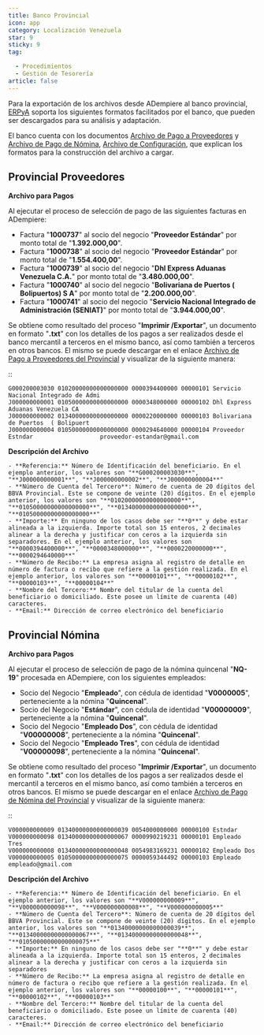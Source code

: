 ```yaml
---
title: Banco Provincial
icon: app
category: Localización Venezuela
star: 9
sticky: 9
tag:

  - Procedimientos
  - Gestión de Tesorería
article: false
---
```


Para la exportación de los archivos desde ADempiere al banco provincial, [ERPyA](http://erpya.com) soporta los siguientes formatos facilitados por el banco, que pueden ser descargados para su análisis y adaptación.

El banco cuenta con los documentos [Archivo de Pago a Proveedores](DR_Abonos.pdf) y [Archivo de Pago de Nómina](DR_Afiliacion_RRHH.pdf), [Archivo de Configuración](provincial_conf.docx), que explican los formatos para la construcción del archivo a cargar.

**Provincial Proveedores**
--------------------------

**Archivo para Pagos**

Al ejecutar el proceso de selección de pago de las siguientes facturas en ADempiere:

- Factura "**1000737**" al socio del negocio "**Proveedor Estándar**" por monto total de "**1.392.000,00**".
- Factura "**1000738**" al socio del negocio "**Proveedor Estándar**" por monto total de "**1.554.400,00**".
- Factura "**1000739**" al socio del negocio "**Dhl Express Aduanas Venezuela C.A.**" por monto total de "**3.480.000,00**".
- Factura "**1000740**" al socio del negocio "**Bolivariana de Puertos  ( Bolipuertos)  S A**" por monto total de "**2.200.000,00**".
- Factura "**1000741**" al socio del negocio "**Servicio Nacional Integrado de Administración (SENIAT)**" por monto total de "**3.944.000,00**".

Se obtiene como resultado del proceso "**Imprimir /Exportar**", un documento en formato "**.txt**" con los detalles de los pagos a ser realizados desde el banco mercantil a terceros en el mismo banco, así como también a terceros en otros bancos. El mismo se puede descargar en el enlace [Archivo de Pago a Proveedores del Provincial](Banco_Provincial__SA_Banco_Universal_10433.txt) y visualizar de la siguiente manera:

::

    G000200003030 01020000000000000000 0000394400000 00000101 Servicio Nacional Integrado de Admi                                    
    J000000000001 01050000000000000000 0000348000000 00000102 Dhl Express Aduanas Venezuela CA                                       
    J000000000002 01340000000000000000 0000220000000 00000103 Bolivariana de Puertos  ( Bolipuert                                    
    J000000000004 01050000000000000000 0000294640000 00000104 Proveedor Estndar                   proveedor-estandar@gmail.com       

**Descripción del Archivo**

    - **Referencia:** Número de Identificación del beneficiario. En el ejemplo anterior, los valores son "**G000200003030**", "**J000000000001**", "**J000000000002**", "**J000000000004**"
    - **Número de Cuenta del Tercero**: Número de cuenta de 20 dígitos del BBVA Provincial. Este se compone de veinte (20) dígitos. En el ejemplo anterior, los valores son "**01020000000000000000**", "**01050000000000000000**", "**01340000000000000000**", "**01050000000000000000**"
    - **Importe:** En ninguno de los casos debe ser "**0**" y debe estar alineada a la izquierda. Importe total son 15 enteros, 2 decimales alinear a la derecha y justificar con ceros a la izquierda sin separadores. En el ejemplo anterior, los valores son "**0000394400000**", "**0000348000000**", "**0000220000000**", "**0000294640000**"
    - **Número de Recibo:** La empresa asigna al registro de detalle en número de factura o recibo que refiere a la gestión realizada. En el ejemplo anterior, los valores son "**00000101**", "**00000102**", "**00000103**", "**00000104**"
    - **Nombre del Tercero:** Nombre del titular de la cuenta del beneficiario o domiciliado. Este posee un límite de cuarenta (40) caracteres.
    - **Email:** Dirección de correo electrónico del beneficiario

**Provincial Nómina**
---------------------

**Archivo para Pagos**

Al ejecutar el proceso de selección de pago de la nómina quincenal "**NQ-19**" procesada en ADempiere, con los siguientes empleados:

- Socio del Negocio "**Empleado**", con cédula de identidad "**V0000005**", perteneciente a la nómina "**Quincenal**".
- Socio del Negocio "**Estándar**", con cédula de identidad "**V00000009**", perteneciente a la nómina "**Quincenal**".
- Socio del Negocio "**Empleado Dos**", con cédula de identidad "**V00000008**", perteneciente a la nómina "**Quincenal**".
- Socio del Negocio "**Empleado Tres**", con cédula de identidad "**V00000098**", perteneciente a la nómina "**Quincenal**".

Se obtiene como resultado del proceso "**Imprimir /Exportar**", un documento en formato "**.txt**" con los detalles de los pagos a ser realizados desde el mercantil a terceros en el mismo banco, así como también a terceros en otros bancos. El mismo se puede descargar en el enlace [Archivo de Pago de Nómina del Provincial](Banco_Provincial__SA_Banco_Universal_Transito_1545.txt) y visualizar de la siguiente manera:

::

    V000000000009 01340000000000000039 0054000000000 00000100 Estndar                                                                
    V000000000098 01340000000000000067 0000990219231 00000101 Empleado Tres                                                          
    V000000000008 01340000000000000048 0054983169231 00000102 Empleado Dos                                                           
    V000000000005 01050000000000000075 0000059344492 00000103 Empleado                            empleado@gmail.com                 

**Descripción del Archivo**

    - **Referencia:** Número de Identificación del beneficiario. En el ejemplo anterior, los valores son "**V000000000009**", "**V000000000098**", "**V000000000008**", "**V000000000005**"
    - **Número de Cuenta del Tercero**: Número de cuenta de 20 dígitos del BBVA Provincial. Este se compone de veinte (20) dígitos. En el ejemplo anterior, los valores son "**01340000000000000039**", "**01340000000000000067**", "**01340000000000000048**", "**01050000000000000075**"
    - **Importe:** En ninguno de los casos debe ser "**0**" y debe estar alineada a la izquierda. Importe total son 15 enteros, 2 decimales alinear a la derecha y justificar con ceros a la izquierda sin separadores
    - **Número de Recibo:** La empresa asigna al registro de detalle en número de factura o recibo que refiere a la gestión realizada. En el ejemplo anterior, los valores son "**00000100**", "**00000101**", "**00000102**", "**00000103**"
    - **Nombre del Tercero:** Nombre del titular de la cuenta del beneficiario o domiciliado. Este posee un límite de cuarenta (40) caracteres.
    - **Email:** Dirección de correo electrónico del beneficiario
